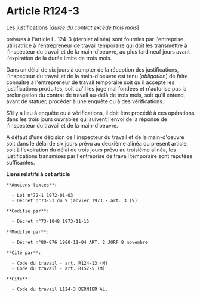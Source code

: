 # Article R124-3

Les justifications [*durée du contrat excède trois mois*]

prévues à l'article L. 124-3 (dernier alinéa) sont fournies par l'entreprise utilisatrice à l'entrepreneur de travail
temporaire qui doit les transmettre à l'inspecteur du travail et de la main-d'oeuvre, au plus tard neuf jours avant
l'expiration de la durée limite de trois mois.

Dans un délai de six jours à compter de la réception des justifications, l'inspecteur du travail et de la main-d'oeuvre est
tenu [*obligation*] de faire connaître à l'entrepreneur de travail temporaire soit qu'il accepte les justifications
produites, soit qu'il les juge mal fondées et n'autorise pas la prolongation du contrat de travail au-delà de trois mois,
soit qu'il entend, avant de statuer, procéder à une enquête ou à des vérifications.

S'il y a lieu à enquête ou à vérifications, il doit être procédé à ces opérations dans les trois jours ouvrables qui suivent
l'envoi de la réponse de l'inspecteur du travail et de la main-d'oeuvre.

A défaut d'une décision de l'inspecteur du travail et de la main-d'oeuvre soit dans le délai de six jours prévu au deuxième
alinéa du présent article, soit à l'expiration du délai de trois jours prévu au troisième alinéa, les justifications
transmises par l'entreprise de travail temporaire sont réputées suffisantes.

**Liens relatifs à cet article**

	**Anciens textes**:

	  - Loi n°72-1 1972-01-03
	  - Décret n°73-53 du 9 janvier 1973 - art. 3 (V)

	**Codifié par**:

	  - Décret n°73-1048 1973-11-15

	**Modifié par**:

	  - Décret n°80-876 1980-11-04 ART. 2 JORF 8 novembre

	**Cité par**:

	  - Code du travail - art. R124-13 (M)
	  - Code du travail - art. R152-5 (M)

	**Cite**:

	  - Code du travail L124-3 DERNIER AL.
